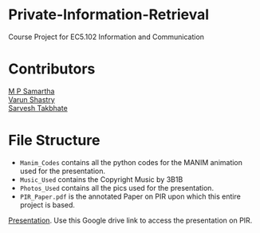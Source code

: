 # Private-Information-Retrieval
Course Project for EC5.102 Information and Communication

# Contributors
[M P Samartha](https://github.com/samarthamp)  
[Varun Shastry](https://github.com/vrun33)  
[Sarvesh Takbhate](https://github.com/sarvesh2005takbhate)  

# File Structure
- `Manim_Codes` contains all the python codes for the MANIM animation used for the presentation.
- `Music_Used` contains the Copyright Music by 3B1B
- `Photos_Used` contains all the pics used for the presentation.
- `PIR_Paper.pdf` is the annotated Paper on PIR upon which this entire project is based.

[Presentation](https://drive.google.com/file/d/1agXVhjjrAoKRB6bLoy5ql97OAdF-KOQw/view?usp=sharing). Use this Google drive link to access the presentation on PIR.
